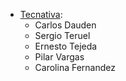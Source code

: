 - [Tecnativa](https://www.tecnativa.com):
  - Carlos Dauden
  - Sergio Teruel
  - Ernesto Tejeda
  - Pilar Vargas
  - Carolina Fernandez

